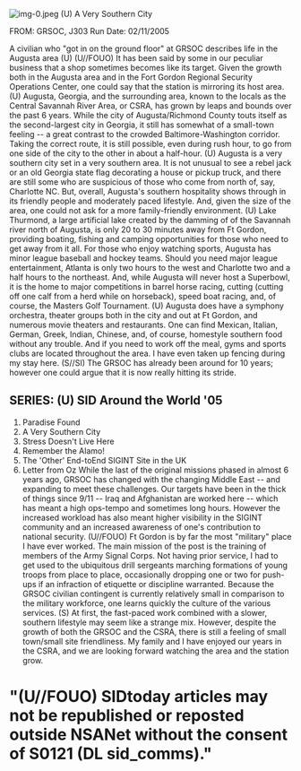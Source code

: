 ![img-0.jpeg](img-0.jpeg)
(U) A Very Southern City

FROM:
GRSOC, J303
Run Date: 02/11/2005

A civilian who "got in on the ground floor" at GRSOC describes life in the Augusta area (U)
(U//FOUO) It has been said by some in our peculiar business that a shop sometimes becomes like its target. Given the growth both in the Augusta area and in the Fort Gordon Regional Security Operations Center, one could say that the station is mirroring its host area.
(U) Augusta, Georgia, and the surrounding area, known to the locals as the Central Savannah River Area, or CSRA, has grown by leaps and bounds over the past 6 years. While the city of Augusta/Richmond County touts itself as the second-largest city in Georgia, it still has somewhat of a small-town feeling -- a great contrast to the crowded Baltimore-Washington corridor. Taking the correct route, it is still possible, even during rush hour, to go from one side of the city to the other in about a half-hour.
(U) Augusta is a very southern city set in a very southern area. It is not unusual to see a rebel jack or an old Georgia state flag decorating a house or pickup truck, and there are still some who are suspicious of those who come from north of, say, Charlotte NC. But, overall, Augusta's southern hospitality shows through in its friendly people and moderately paced lifestyle. And, given the size of the area, one could not ask for a more family-friendly environment.
(U) Lake Thurmond, a large artificial lake created by the damming of of the Savannah river north of Augusta, is only 20 to 30 minutes away from Ft Gordon, providing boating, fishing and camping opportunities for those who need to get away from it all. For those who enjoy watching sports, Augusta has minor league baseball and hockey teams. Should you need major league entertainment, Atlanta is only two hours to the west and Charlotte two and a half hours to the northeast. And, while Augusta will never host a Superbowl, it is the home to major competitions in barrel horse racing, cutting (cutting off one calf from a herd while on horseback), speed boat racing, and, of course, the Masters Golf Tournament.
(U) Augusta does have a symphony orchestra, theater groups both in the city and out at Ft Gordon, and numerous movie theaters and restaurants. One can find Mexican, Italian, German, Greek, Indian, Chinese, and, of course, homestyle southern food without any trouble. And if you need to work off the meal, gyms and sports clubs are located throughout the area. I have even taken up fencing during my stay here.
(S//SI) The GRSOC has already been around for 10 years; however one could argue that it is now really hitting its stride.

## SERIES: (U) SID Around the World '05

1. Paradise Found
2. A Very Southern City
3. Stress Doesn't Live Here
4. Remember the Alamo!
5. The 'Other' End-toEnd SIGINT Site in the UK
6. Letter from Oz
While the last of the original missions phased in almost 6 years ago, GRSOC has changed with the changing Middle East -- and expanding to meet these challenges. Our targets have been in the thick of things since 9/11 -- Iraq and Afghanistan are worked here -- which has meant a high ops-tempo and sometimes long hours. However the increased workload has also meant higher visibility in the SIGINT community and an increased awareness of one's contribution to national security.
(U//FOUO) Ft Gordon is by far the most "military" place I have ever worked. The main mission of the post is the training of members of the Army Signal Corps. Not having prior service, I had to get used to the ubiquitous drill sergeants marching formations of young troops from place to place, occasionally dropping one or two for push-ups if an infraction of etiquette or discipline warranted. Because the GRSOC civilian contingent is currently relatively small in comparison to the military workforce, one learns quickly the culture of the various services.
(S) At first, the fast-paced work combined with a slower, southern lifestyle may seem like a strange mix. However, despite the growth of both the GRSOC and the CSRA, there is still a feeling of small town/small site friendliness. My family and I have enjoyed our years in the CSRA, and we are looking forward watching the area and the station grow.

# "(U//FOUO) SIDtoday articles may not be republished or reposted outside NSANet without the consent of S0121 (DL sid_comms)."
